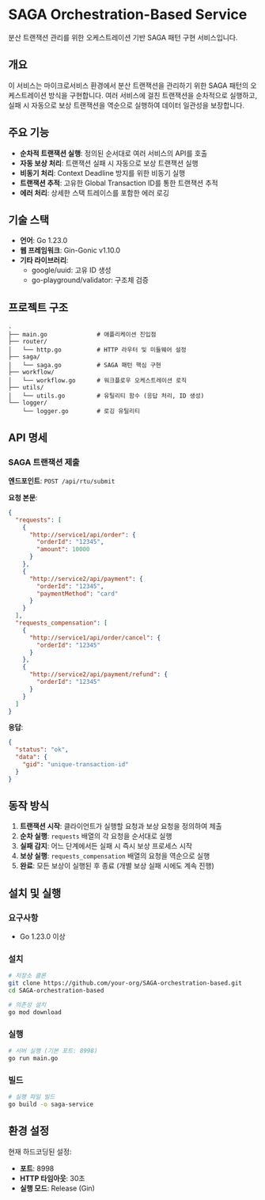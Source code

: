 # SAGA Orchestration-Based Service

분산 트랜잭션 관리를 위한 오케스트레이션 기반 SAGA 패턴 구현 서비스입니다.

## 개요

이 서비스는 마이크로서비스 환경에서 분산 트랜잭션을 관리하기 위한 SAGA 패턴의 오케스트레이션 방식을 구현합니다. 여러 서비스에 걸친 트랜잭션을 순차적으로 실행하고, 실패 시 자동으로 보상 트랜잭션을 역순으로 실행하여 데이터 일관성을 보장합니다.

## 주요 기능

- **순차적 트랜잭션 실행**: 정의된 순서대로 여러 서비스의 API를 호출
- **자동 보상 처리**: 트랜잭션 실패 시 자동으로 보상 트랜잭션 실행
- **비동기 처리**: Context Deadline 방지를 위한 비동기 실행
- **트랜잭션 추적**: 고유한 Global Transaction ID를 통한 트랜잭션 추적
- **에러 처리**: 상세한 스택 트레이스를 포함한 에러 로깅

## 기술 스택

- **언어**: Go 1.23.0
- **웹 프레임워크**: Gin-Gonic v1.10.0
- **기타 라이브러리**:
  - google/uuid: 고유 ID 생성
  - go-playground/validator: 구조체 검증

## 프로젝트 구조

```
.
├── main.go              # 애플리케이션 진입점
├── router/
│   └── http.go          # HTTP 라우터 및 미들웨어 설정
├── saga/
│   └── saga.go          # SAGA 패턴 핵심 구현
├── workflow/
│   └── workflow.go      # 워크플로우 오케스트레이션 로직
├── utils/
│   └── utils.go         # 유틸리티 함수 (응답 처리, ID 생성)
└── logger/
    └── logger.go        # 로깅 유틸리티
```

## API 명세

### SAGA 트랜잭션 제출

**엔드포인트**: `POST /api/rtu/submit`

**요청 본문**:
```json
{
  "requests": [
    {
      "http://service1/api/order": {
        "orderId": "12345",
        "amount": 10000
      }
    },
    {
      "http://service2/api/payment": {
        "orderId": "12345",
        "paymentMethod": "card"
      }
    }
  ],
  "requests_compensation": [
    {
      "http://service1/api/order/cancel": {
        "orderId": "12345"
      }
    },
    {
      "http://service2/api/payment/refund": {
        "orderId": "12345"
      }
    }
  ]
}
```

**응답**:
```json
{
  "status": "ok",
  "data": {
    "gid": "unique-transaction-id"
  }
}
```

## 동작 방식

1. **트랜잭션 시작**: 클라이언트가 실행할 요청과 보상 요청을 정의하여 제출
2. **순차 실행**: `requests` 배열의 각 요청을 순서대로 실행
3. **실패 감지**: 어느 단계에서든 실패 시 즉시 보상 프로세스 시작
4. **보상 실행**: `requests_compensation` 배열의 요청을 역순으로 실행
5. **완료**: 모든 보상이 실행된 후 종료 (개별 보상 실패 시에도 계속 진행)

## 설치 및 실행

### 요구사항

- Go 1.23.0 이상

### 설치

```bash
# 저장소 클론
git clone https://github.com/your-org/SAGA-orchestration-based.git
cd SAGA-orchestration-based

# 의존성 설치
go mod download
```

### 실행

```bash
# 서버 실행 (기본 포트: 8998)
go run main.go
```

### 빌드

```bash
# 실행 파일 빌드
go build -o saga-service
```

## 환경 설정

현재 하드코딩된 설정:
- **포트**: 8998
- **HTTP 타임아웃**: 30초
- **실행 모드**: Release (Gin)
